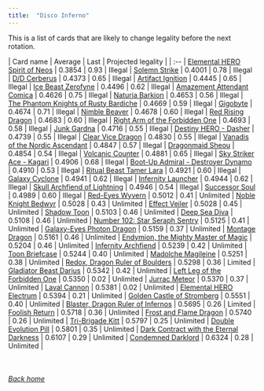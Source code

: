 ```yaml
---
title:  "Disco Inferno"
---
```


This is a list of cards that are likely to change legality before the next rotation.

| Card name | Average | Last | Projected legality |
| :-- |
[Elemental HERO Spirit of Neos](https://db.ygoprodeck.com/card/?search=Elemental%20HERO%20Spirit%20of%20Neos) | 0.3854 | 0.93 | Illegal |
[Solemn Strike](https://db.ygoprodeck.com/card/?search=Solemn%20Strike) | 0.4001 | 0.78 | Illegal |
[D/D Cerberus](https://db.ygoprodeck.com/card/?search=D/D%20Cerberus) | 0.4373 | 0.65 | Illegal |
[Artifact Ignition](https://db.ygoprodeck.com/card/?search=Artifact%20Ignition) | 0.4445 | 0.65 | Illegal |
[Ice Beast Zerofyne](https://db.ygoprodeck.com/card/?search=Ice%20Beast%20Zerofyne) | 0.4496 | 0.62 | Illegal |
[Amazement Attendant Comica](https://db.ygoprodeck.com/card/?search=Amazement%20Attendant%20Comica) | 0.4626 | 0.75 | Illegal |
[Naturia Barkion](https://db.ygoprodeck.com/card/?search=Naturia%20Barkion) | 0.4653 | 0.56 | Illegal |
[The Phantom Knights of Rusty Bardiche](https://db.ygoprodeck.com/card/?search=The%20Phantom%20Knights%20of%20Rusty%20Bardiche) | 0.4669 | 0.59 | Illegal |
[Gigobyte](https://db.ygoprodeck.com/card/?search=Gigobyte) | 0.4674 | 0.71 | Illegal |
[Nimble Beaver](https://db.ygoprodeck.com/card/?search=Nimble%20Beaver) | 0.4678 | 0.60 | Illegal |
[Red Rising Dragon](https://db.ygoprodeck.com/card/?search=Red%20Rising%20Dragon) | 0.4683 | 0.60 | Illegal |
[Right Arm of the Forbidden One](https://db.ygoprodeck.com/card/?search=Right%20Arm%20of%20the%20Forbidden%20One) | 0.4693 | 0.58 | Illegal |
[Junk Gardna](https://db.ygoprodeck.com/card/?search=Junk%20Gardna) | 0.4716 | 0.55 | Illegal |
[Destiny HERO - Dasher](https://db.ygoprodeck.com/card/?search=Destiny%20HERO%20-%20Dasher) | 0.4739 | 0.55 | Illegal |
[Clear Vice Dragon](https://db.ygoprodeck.com/card/?search=Clear%20Vice%20Dragon) | 0.4830 | 0.55 | Illegal |
[Vanadis of the Nordic Ascendant](https://db.ygoprodeck.com/card/?search=Vanadis%20of%20the%20Nordic%20Ascendant) | 0.4847 | 0.57 | Illegal |
[Dragonmaid Sheou](https://db.ygoprodeck.com/card/?search=Dragonmaid%20Sheou) | 0.4854 | 0.54 | Illegal |
[Volcanic Counter](https://db.ygoprodeck.com/card/?search=Volcanic%20Counter) | 0.4881 | 0.65 | Illegal |
[Sky Striker Ace - Kagari](https://db.ygoprodeck.com/card/?search=Sky%20Striker%20Ace%20-%20Kagari) | 0.4906 | 0.68 | Illegal |
[Boot-Up Admiral - Destroyer Dynamo](https://db.ygoprodeck.com/card/?search=Boot-Up%20Admiral%20-%20Destroyer%20Dynamo) | 0.4910 | 0.53 | Illegal |
[Ritual Beast Tamer Lara](https://db.ygoprodeck.com/card/?search=Ritual%20Beast%20Tamer%20Lara) | 0.4921 | 0.60 | Illegal |
[Galaxy Cyclone](https://db.ygoprodeck.com/card/?search=Galaxy%20Cyclone) | 0.4941 | 0.62 | Illegal |
[Infernity Launcher](https://db.ygoprodeck.com/card/?search=Infernity%20Launcher) | 0.4944 | 0.62 | Illegal |
[Skull Archfiend of Lightning](https://db.ygoprodeck.com/card/?search=Skull%20Archfiend%20of%20Lightning) | 0.4946 | 0.54 | Illegal |
[Successor Soul](https://db.ygoprodeck.com/card/?search=Successor%20Soul) | 0.4989 | 0.60 | Illegal |
[Red-Eyes Wyvern](https://db.ygoprodeck.com/card/?search=Red-Eyes%20Wyvern) | 0.5012 | 0.41 | Unlimited |
[Noble Knight Bedwyr](https://db.ygoprodeck.com/card/?search=Noble%20Knight%20Bedwyr) | 0.5028 | 0.43 | Unlimited |
[Effect Veiler](https://db.ygoprodeck.com/card/?search=Effect%20Veiler) | 0.5028 | 0.45 | Unlimited |
[Shadow Toon](https://db.ygoprodeck.com/card/?search=Shadow%20Toon) | 0.5103 | 0.46 | Unlimited |
[Deep Sea Diva](https://db.ygoprodeck.com/card/?search=Deep%20Sea%20Diva) | 0.5108 | 0.46 | Unlimited |
[Number 102: Star Seraph Sentry](https://db.ygoprodeck.com/card/?search=Number%20102:%20Star%20Seraph%20Sentry) | 0.5125 | 0.41 | Unlimited |
[Galaxy-Eyes Photon Dragon](https://db.ygoprodeck.com/card/?search=Galaxy-Eyes%20Photon%20Dragon) | 0.5159 | 0.37 | Unlimited |
[Montage Dragon](https://db.ygoprodeck.com/card/?search=Montage%20Dragon) | 0.5161 | 0.46 | Unlimited |
[Endymion, the Mighty Master of Magic](https://db.ygoprodeck.com/card/?search=Endymion,%20the%20Mighty%20Master%20of%20Magic) | 0.5204 | 0.46 | Unlimited |
[Infernity Archfiend](https://db.ygoprodeck.com/card/?search=Infernity%20Archfiend) | 0.5239 | 0.42 | Unlimited |
[Toon Briefcase](https://db.ygoprodeck.com/card/?search=Toon%20Briefcase) | 0.5244 | 0.40 | Unlimited |
[Madolche Magileine](https://db.ygoprodeck.com/card/?search=Madolche%20Magileine) | 0.5251 | 0.38 | Unlimited |
[Redox, Dragon Ruler of Boulders](https://db.ygoprodeck.com/card/?search=Redox,%20Dragon%20Ruler%20of%20Boulders) | 0.5298 | 0.36 | Limited |
[Gladiator Beast Darius](https://db.ygoprodeck.com/card/?search=Gladiator%20Beast%20Darius) | 0.5342 | 0.42 | Unlimited |
[Left Leg of the Forbidden One](https://db.ygoprodeck.com/card/?search=Left%20Leg%20of%20the%20Forbidden%20One) | 0.5350 | 0.02 | Unlimited |
[Jurrac Meteor](https://db.ygoprodeck.com/card/?search=Jurrac%20Meteor) | 0.5370 | 0.37 | Unlimited |
[Laval Cannon](https://db.ygoprodeck.com/card/?search=Laval%20Cannon) | 0.5381 | 0.02 | Unlimited |
[Elemental HERO Electrum](https://db.ygoprodeck.com/card/?search=Elemental%20HERO%20Electrum) | 0.5394 | 0.21 | Unlimited |
[Golden Castle of Stromberg](https://db.ygoprodeck.com/card/?search=Golden%20Castle%20of%20Stromberg) | 0.5551 | 0.40 | Unlimited |
[Blaster, Dragon Ruler of Infernos](https://db.ygoprodeck.com/card/?search=Blaster,%20Dragon%20Ruler%20of%20Infernos) | 0.5695 | 0.26 | Limited |
[Foolish Return](https://db.ygoprodeck.com/card/?search=Foolish%20Return) | 0.5718 | 0.36 | Unlimited |
[Frost and Flame Dragon](https://db.ygoprodeck.com/card/?search=Frost%20and%20Flame%20Dragon) | 0.5740 | 0.26 | Unlimited |
[Tri-Brigade Kitt](https://db.ygoprodeck.com/card/?search=Tri-Brigade%20Kitt) | 0.5797 | 0.25 | Unlimited |
[Double Evolution Pill](https://db.ygoprodeck.com/card/?search=Double%20Evolution%20Pill) | 0.5801 | 0.35 | Unlimited |
[Dark Contract with the Eternal Darkness](https://db.ygoprodeck.com/card/?search=Dark%20Contract%20with%20the%20Eternal%20Darkness) | 0.6107 | 0.29 | Unlimited |
[Condemned Darklord](https://db.ygoprodeck.com/card/?search=Condemned%20Darklord) | 0.6324 | 0.28 | Unlimited |

<br>

###### [Back home](index)